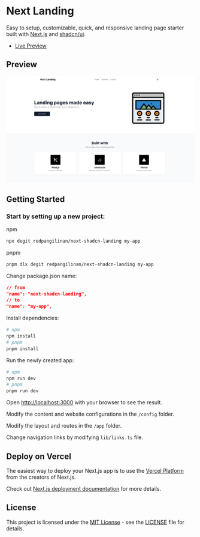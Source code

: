 # Next Landing

Easy to setup, customizable, quick, and responsive landing page starter built with [Next.js](https://nextjs.org) and [shadcn/ui](https://ui.shadcn.com).

- [Live Preview](https://nextlanding.rdev.pro)

## Preview

![Next Landing Preview](public/og.jpg)

## Getting Started

### Start by setting up a new project:

npm

```bash
npx degit redpangilinan/next-shadcn-landing my-app
```
pnpm

```bash
pnpm dlx degit redpangilinan/next-shadcn-landing my-app
```

Change package.json name:

```json
// from
"name": "next-shadcn-landing",
// to
"name": "my-app",
```

Install dependencies:

```bash
# npm
npm install
# pnpm
pnpm install
```

Run the newly created app:

```bash
# npm
npm run dev
# pnpm
pnpm run dev
```

Open [http://localhost:3000](http://localhost:3000) with your browser to see the result.

Modify the content and website configurations in the `/config` folder.

Modify the layout and routes in the `/app` folder.

Change navigation links by modifying `lib/links.ts` file.


## Deploy on Vercel

The easiest way to deploy your Next.js app is to use the [Vercel Platform](https://vercel.com/new?utm_medium=default-template&filter=next.js&utm_source=create-next-app&utm_campaign=create-next-app-readme) from the creators of Next.js.

Check out [Next.js deployment documentation](https://nextjs.org/docs/deployment) for more details.

## License

This project is licensed under the [MIT License](https://opensource.org/licenses/MIT) - see the [LICENSE](LICENSE) file for details.